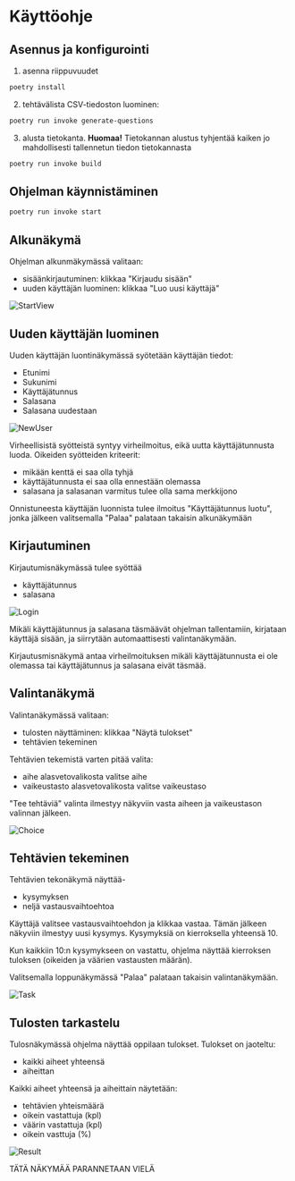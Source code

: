 # Käyttöohje

## Asennus ja konfigurointi 

1. asenna riippuvuudet 
```bash
poetry install
```

2. tehtävälista CSV-tiedoston luominen:
```bash
poetry run invoke generate-questions
``` 

3. alusta tietokanta. **Huomaa!** Tietokannan alustus tyhjentää kaiken jo mahdollisesti tallennetun tiedon tietokannasta
```bash
poetry run invoke build
``` 


## Ohjelman käynnistäminen 

```bash
poetry run invoke start
```

## Alkunäkymä

Ohjelman alkunmäkymässä valitaan:
- sisäänkirjautuminen: klikkaa "Kirjaudu sisään"
- uuden käyttäjän luominen: klikkaa "Luo uusi käyttäjä"

![StartView](https://github.com/miahro/ot-harjoitustyo/blob/master/schooltasks/dokumentaatio/kuvat/ohte_start_view.png)


## Uuden käyttäjän luominen 

Uuden käyttäjän luontinäkymässä syötetään käyttäjän tiedot:
- Etunimi
- Sukunimi
- Käyttäjätunnus
- Salasana
- Salasana uudestaan

![NewUser](https://github.com/miahro/ot-harjoitustyo/blob/master/schooltasks/dokumentaatio/kuvat/ohte_new_user.png)

Virheellisistä syötteistä syntyy virheilmoitus, eikä uutta käyttäjätunnusta luoda. Oikeiden syötteiden kriteerit:
- mikään kenttä ei saa olla tyhjä
- käyttäjätunnusta ei saa olla ennestään olemassa
- salasana ja salasanan varmitus tulee olla sama merkkijono

Onnistuneesta käyttäjän luonnista tulee ilmoitus "Käyttäjätunnus luotu", jonka jälkeen valitsemalla "Palaa" palataan takaisin alkunäkymään


## Kirjautuminen

Kirjautumisnäkymässä tulee syöttää 
- käyttäjätunnus
- salasana

![Login](https://github.com/miahro/ot-harjoitustyo/blob/master/schooltasks/dokumentaatio/kuvat/ohte_login.png)

Mikäli käyttäjätunnus ja salasana täsmäävät ohjelman tallentamiin, kirjataan käyttäjä sisään, ja siirrytään automaattisesti valintanäkymään. 

Kirjautusmisnäkymä antaa virheilmoituksen mikäli käyttäjätunnusta ei ole olemassa tai käyttäjätunnus ja salasana eivät täsmää. 

## Valintanäkymä

Valintanäkymässä valitaan:
- tulosten näyttäminen: klikkaa "Näytä tulokset"
- tehtävien tekeminen

Tehtävien tekemistä varten pitää valita:
- aihe alasvetovalikosta valitse aihe
- vaikeustasto alasvetovalikosta valitse vaikeustaso

"Tee tehtäviä" valinta ilmestyy näkyviin vasta aiheen ja vaikeustason valinnan jälkeen.

![Choice](https://github.com/miahro/ot-harjoitustyo/blob/master/schooltasks/dokumentaatio/kuvat/ohte_choice.png)




## Tehtävien tekeminen

Tehtävien tekonäkymä näyttää-
- kysymyksen
- neljä vastausvaihtoehtoa

Käyttäjä valitsee vastausvaihtoehdon ja klikkaa vastaa. Tämän jälkeen näkyviin ilmestyy uusi kysymys. Kysymyksiä on kierroksella yhteensä 10. 

Kun kaikkiin 10:n kysymykseen on vastattu, ohjelma näyttää kierroksen tuloksen (oikeiden ja väärien vastausten määrän). 

Valitsemalla loppunäkymässä "Palaa" palataan takaisin valintanäkymään. 

![Task](https://github.com/miahro/ot-harjoitustyo/blob/master/schooltasks/dokumentaatio/kuvat/ohte_task.png)

## Tulosten tarkastelu

Tulosnäkymässä ohjelma näyttää oppilaan tulokset. Tulokset on jaoteltu:
- kaikki aiheet yhteensä
- aiheittan 

Kaikki aiheet yhteensä ja aiheittain näytetään:
- tehtävien yhteismäärä
- oikein vastattuja (kpl)
- väärin vastattuja (kpl)
- oikein vasttuja (%)

![Result](https://github.com/miahro/ot-harjoitustyo/blob/master/schooltasks/dokumentaatio/kuvat/ohte_result.png)

TÄTÄ NÄKYMÄÄ PARANNETAAN VIELÄ